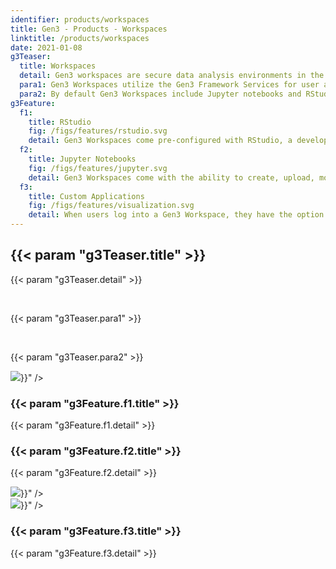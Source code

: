 ```yaml
---
identifier: products/workspaces
title: Gen3 - Products - Workspaces
linktitle: /products/workspaces
date: 2021-01-08
g3Teaser:
  title: Workspaces
  detail: Gen3 workspaces are secure data analysis environments in the cloud that can access data from one or more data resources, including Gen3 Data Commons. Workspaces are often fully integrated with a specific data commons, and coming soon are workspaces as stand-alone analysis environments with a user pay model.
  para1: Gen3 Workspaces utilize the Gen3 Framework Services for user authentication and authorization and for retrieving data objects and metadata from data resources, like Gen3 Data Commons.
  para2: By default Gen3 Workspaces include Jupyter notebooks and RStudio. Workspaces can be further customized to offer a variety of analysis environment "flavors", pre-loaded with various applications. Virtually any application can be integrated into a Gen3 Workspace, like analysis workflows, data processing pipelines, or data visualization apps.
g3Feature:
  f1:
    title: RStudio
    fig: /figs/features/rstudio.svg
    detail: Gen3 Workspaces come pre-configured with RStudio, a development environment for the statistical programming language R. Scripts saved in the workspace persist after logging out and can be shared with colleagues for collaborative analyses.
  f2:
    title: Jupyter Notebooks
    fig: /figs/features/jupyter.svg
    detail: Gen3 Workspaces come with the ability to create, upload, modify and run Jupyter Notebooks by default, which are interactive documents that allow you to create and share live code, equations, visualizations and narrative text.
  f3:
    title: Custom Applications
    fig: /figs/features/visualization.svg
    detail: When users log into a Gen3 Workspace, they have the option to spin up a variety of analysis environments with different processing power and pre-loaded with different tools for various analysis tasks. Virtually any custom application that can be loaded into a docker image can be integrated into a Gen3 Workspace environment, including analysis workflows, processing pipelines, and visualization apps.
---
```


<section class="g3-bg__yellow">
  <div class="g3-outer-wrapper g3-flex-content">
    <div class="g3-space__padding-lg-top g3-space__padding-lg-bottom g3-col__65">
      <div class="g3-space__wrapper-gap-left">
        <h1 class="g3-space__margin-sm-bottom">
          {{< param "g3Teaser.title" >}}
        </h1>
        <p class="g3-space__margin-sm-bottom introduction">
          {{< param "g3Teaser.detail" >}}
        </p>
        <br>
        <p class="g3-space__margin-sm-bottom introduction">
          {{< param "g3Teaser.para1" >}}
        </p>
        <br>
        <p class="g3-space__margin-sm-bottom introduction">
          {{< param "g3Teaser.para2" >}}
        </p>
      </div>
    </div>
  </div>
</section>

<section>
  <div class="g3-space__margin-lg-bottom g3-inner-wrapper">
    <div class="g3-flex-content g3-space__margin-md-top-bottom g3-space__margin-sm-left-right">
      <div class="g3-col__35 g3-flex-content g3-flex-content_center">
        <img src="{{< param "g3Feature.f1.fig" >}}" />
      </div>
      <div class="g3-col__65 g3-flex-content g3-flex-content__col">
        <h3 class="g3-space__margin-sm-bottom">
          {{< param "g3Feature.f1.title" >}}
        </h3>
        <p class="g3-space__margin-sm-bottom">
          {{< param "g3Feature.f1.detail" >}}
        </p>
      </div>
    </div>
    <div class="g3-flex-content g3-space__margin-md-top-bottom g3-space__margin-sm-left-right">
      <div class="g3-col__65 g3-flex-content g3-flex-content__col">
        <h3 class="g3-space__margin-sm-bottom">
          {{< param "g3Feature.f2.title" >}}
        </h3>
        <p class="g3-space__margin-sm-bottom">
          {{< param "g3Feature.f2.detail" >}}
        </p>
      </div>
      <div class="g3-col__35 g3-flex-content g3-flex-content_center">
        <img src="{{< param "g3Feature.f2.fig" >}}" />
      </div>
    </div>
    <div class="g3-flex-content g3-space__margin-md-top-bottom g3-space__margin-sm-left-right">
      <div class="g3-col__35 g3-flex-content g3-flex-content_center">
        <img src="{{< param "g3Feature.f3.fig" >}}" />
      </div>
      <div class="g3-col__65 g3-flex-content g3-flex-content__col">
        <h3 class="g3-space__margin-sm-bottom">
          {{< param "g3Feature.f3.title" >}}
        </h3>
        <p class="g3-space__margin-sm-bottom">
          {{< param "g3Feature.f3.detail" >}}
        </p>
      </div>
    </div>
  </div>
</section>
